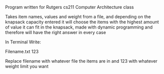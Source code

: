 Program written for Rutgers cs211 Computer Architecture class

Takes item names, values and weight from a file, and depending on the knapsack capacity entered it will choose the items with the highest amount of value it can fit in the knapsack, made with dynamic programming and therefore will have the right answer in every case


In Terminal Write:

Filename.txt 123

Replace filename with whatever file the items are in and 123 with whatever weight limit you want
